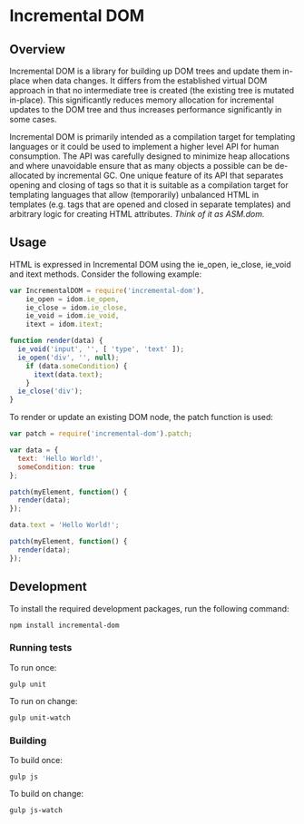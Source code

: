 # Incremental DOM

## Overview

Incremental DOM is a library for building up DOM trees and update them in-place when data changes. It differs from the established virtual DOM approach in that no intermediate tree is created (the existing tree is mutated in-place). This significantly reduces memory allocation for incremental updates to the DOM tree and thus increases performance significantly in some cases.

Incremental DOM is primarily intended as a compilation target for templating languages or it could be used to implement a higher level API for human consumption. The API was carefully designed to minimize heap allocations and where unavoidable ensure that as many objects a possible can be de-allocated by incremental GC. One unique feature of its API that separates opening and closing of tags so that it is suitable as a compilation target for templating languages that allow (temporarily) unbalanced HTML in templates (e.g. tags that are opened and closed in separate templates) and arbitrary logic for creating HTML attributes.
*Think of it as ASM.dom.*

## Usage

HTML is expressed in Incremental DOM using the ie_open, ie_close, ie_void and itext methods. Consider the following example:

```javascript
var IncrementalDOM = require('incremental-dom'),
    ie_open = idom.ie_open,
    ie_close = idom.ie_close,
    ie_void = idom.ie_void,
    itext = idom.itext;

function render(data) {
  ie_void('input', '', [ 'type', 'text' ]);
  ie_open('div', '', null);
    if (data.someCondition) {
      itext(data.text);
    }
  ie_close('div');
}
```

To render or update an existing DOM node, the patch function is used:


```javascript
var patch = require('incremental-dom').patch;

var data = {
  text: 'Hello World!',
  someCondition: true
};

patch(myElement, function() {
  render(data);
});

data.text = 'Hello World!';

patch(myElement, function() {
  render(data);
});
```

## Development

To install the required development packages, run the following command:

`npm install incremental-dom`

### Running tests

To run once:

`gulp unit`

To run on change:

`gulp unit-watch`

### Building

To build once:

`gulp js`

To build on change:

`gulp js-watch`
